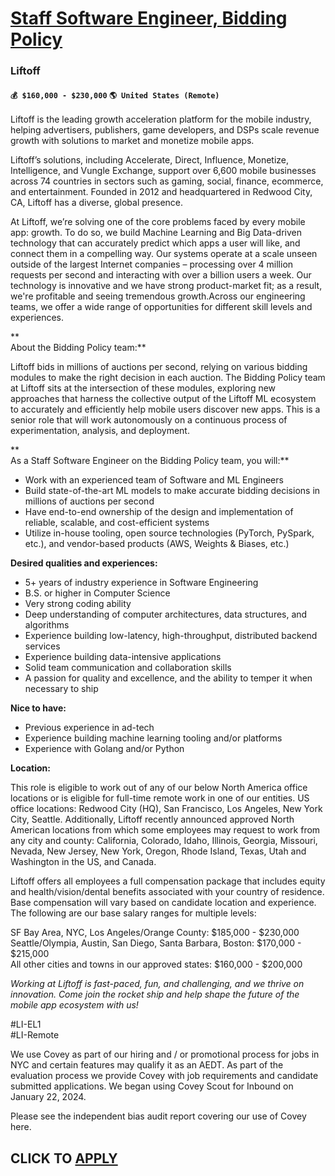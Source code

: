 # [Staff Software Engineer, Bidding Policy](https://www.remotewlb.com/apply/staff-software-engineer-bidding-policy)  
### Liftoff  
#### `💰 $160,000 - $230,000` `🌎 United States (Remote)`  

Liftoff is the leading growth acceleration platform for the mobile industry, helping advertisers, publishers, game developers, and DSPs scale revenue growth with solutions to market and monetize mobile apps.

  
Liftoff’s solutions, including Accelerate, Direct, Influence, Monetize, Intelligence, and Vungle Exchange, support over 6,600 mobile businesses across 74 countries in sectors such as gaming, social, finance, ecommerce, and entertainment. Founded in 2012 and headquartered in Redwood City, CA, Liftoff has a diverse, global presence.

At Liftoff, we’re solving one of the core problems faced by every mobile app: growth. To do so, we build Machine Learning and Big Data-driven technology that can accurately predict which apps a user will like, and connect them in a compelling way. Our systems operate at a scale unseen outside of the largest Internet companies – processing over 4 million requests per second and interacting with over a billion users a week. Our technology is innovative and we have strong product-market fit; as a result, we're profitable and seeing tremendous growth.Across our engineering teams, we offer a wide range of opportunities for different skill levels and experiences.

**  
About the Bidding Policy team:**

Liftoff bids in millions of auctions per second, relying on various bidding modules to make the right decision in each auction. The Bidding Policy team at Liftoff sits at the intersection of these modules, exploring new approaches that harness the collective output of the Liftoff ML ecosystem to accurately and efficiently help mobile users discover new apps. This is a senior role that will work autonomously on a continuous process of experimentation, analysis, and deployment.

**  
As a Staff Software Engineer on the Bidding Policy team, you will:**

  * Work with an experienced team of Software and ML Engineers
  * Build state-of-the-art ML models to make accurate bidding decisions in millions of auctions per second
  * Have end-to-end ownership of the design and implementation of reliable, scalable, and cost-efficient systems
  * Utilize in-house tooling, open source technologies (PyTorch, PySpark, etc.), and vendor-based products (AWS, Weights & Biases, etc.)

**Desired qualities and experiences:**

  * 5+ years of industry experience in Software Engineering
  * B.S. or higher in Computer Science
  * Very strong coding ability
  * Deep understanding of computer architectures, data structures, and algorithms
  * Experience building low-latency, high-throughput, distributed backend services
  * Experience building data-intensive applications
  * Solid team communication and collaboration skills
  * A passion for quality and excellence, and the ability to temper it when necessary to ship

**Nice to have:**

  * Previous experience in ad-tech
  * Experience building machine learning tooling and/or platforms
  * Experience with Golang and/or Python

**Location:**

This role is eligible to work out of any of our below North America office locations or is eligible for full-time remote work in one of our entities. US office locations: Redwood City (HQ), San Francisco, Los Angeles, New York City, Seattle. Additionally, Liftoff recently announced approved North American locations from which some employees may request to work from any city and county: California, Colorado, Idaho, Illinois, Georgia, Missouri, Nevada, New Jersey, New York, Oregon, Rhode Island, Texas, Utah and Washington in the US, and Canada.

Liftoff offers all employees a full compensation package that includes equity and health/vision/dental benefits associated with your country of residence. Base compensation will vary based on candidate location and experience. The following are our base salary ranges for multiple levels:

  
SF Bay Area, NYC, Los Angeles/Orange County: $185,000 - $230,000  
Seattle/Olympia, Austin, San Diego, Santa Barbara, Boston: $170,000 - $215,000  
All other cities and towns in our approved states: $160,000 - $200,000

_Working at Liftoff is fast-paced, fun, and challenging, and we thrive on innovation. Come join the rocket ship and help shape the future of the mobile app ecosystem with us!_

#LI-EL1  
#LI-Remote

We use Covey as part of our hiring and / or promotional process for jobs in NYC and certain features may qualify it as an AEDT. As part of the evaluation process we provide Covey with job requirements and candidate submitted applications. We began using Covey Scout for Inbound on January 22, 2024.

Please see the independent bias audit report covering our use of Covey here.

  
## CLICK TO [APPLY](https://www.remotewlb.com/apply/staff-software-engineer-bidding-policy)

